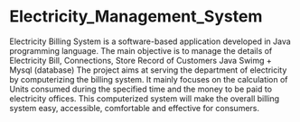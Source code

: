 # Electricity_Management_System
Electricity Billing System is a software-based application developed in Java programming language. 
The main objective is to manage the details of Electricity Bill, Connections, Store Record of Customers
Java Swimg + Mysql (database) 
The project aims at serving the department of electricity by computerizing the billing system. 
It mainly focuses on the calculation of Units consumed during the specified time and the money to be paid to electricity offices. 
This computerized system will make the overall billing system easy, accessible, comfortable and effective for consumers.
